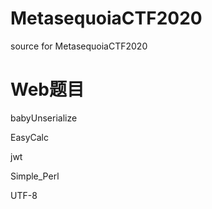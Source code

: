 # MetasequoiaCTF2020
source for MetasequoiaCTF2020 


# Web题目

babyUnserialize

EasyCalc

jwt

Simple_Perl

UTF-8
